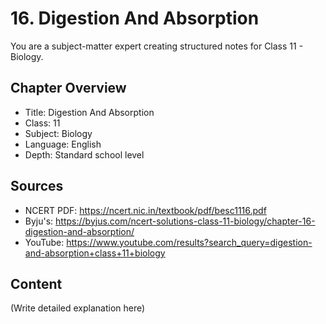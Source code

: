 # 16. Digestion And Absorption

You are a subject-matter expert creating structured notes for Class 11 - Biology.

## Chapter Overview
- Title: Digestion And Absorption
- Class: 11
- Subject: Biology
- Language: English
- Depth: Standard school level

## Sources
- NCERT PDF: https://ncert.nic.in/textbook/pdf/besc1116.pdf
- Byju's: https://byjus.com/ncert-solutions-class-11-biology/chapter-16-digestion-and-absorption/
- YouTube: https://www.youtube.com/results?search_query=digestion-and-absorption+class+11+biology

## Content
(Write detailed explanation here)
